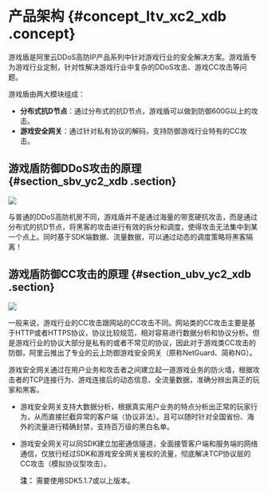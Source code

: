 # 产品架构 {#concept_ltv_xc2_xdb .concept}

游戏盾是阿里云DDoS高防IP产品系列中针对游戏行业的安全解决方案。游戏盾专为游戏行业定制，针对性解决游戏行业中复杂的DDoS攻击、游戏CC攻击等问题。

游戏盾由两大模块组成：

-   **分布式抗D节点**：通过分布式的抗D节点，游戏盾可以做到防御600G以上的攻击。
-   **游戏安全网关**：通过针对私有协议的解码，支持防御游戏行业特有的CC攻击。

## 游戏盾防御DDoS攻击的原理 {#section_sbv_yc2_xdb .section}

![](http://static-aliyun-doc.oss-cn-hangzhou.aliyuncs.com/assets/img/13500/3422_zh-CN.png)

与普通的DDoS高防机房不同，游戏盾并不是通过海量的带宽硬抗攻击，而是通过分布式的抗D节点，将黑客的攻击进行有效的拆分和调度，使得攻击无法集中到某一个点上。同时基于SDK端数据、流量数据，可以通过动态的调度策略将黑客隔离！

## 游戏盾防御CC攻击的原理 {#section_ubv_yc2_xdb .section}

![](http://static-aliyun-doc.oss-cn-hangzhou.aliyuncs.com/assets/img/13500/3426_zh-CN.png)

一般来说，游戏行业的CC攻击跟网站的CC攻击不同。网站类的CC攻击主要是基于HTTP或者HTTPS协议，协议比较规范，相对容易进行数据分析和协议分析。但是游戏行业的协议大部分是私有的或者不常见的协议，因此对于游戏类CC攻击的防御，阿里云推出了专业的云上防御游戏安全网关（原称NetGuard、简称NG）。

游戏安全网关通过在用户业务和攻击者之间建立起一道游戏业务的防火墙，根据攻击者的TCP连接行为、游戏连接后的动态信息、全流量数据，准确分辨出真正的玩家和黑客。

-   游戏安全网关支持大数据分析，根据真实用户业务的特点分析出正常的玩家行为，从而直接拦截异常的客户端（协议非法）。且可以随时针对全国省份、海外的流量进行精确封禁，支持百万级的黑白名单。
-   游戏安全网关可以同SDK建立加密通信隧道，全面接管客户端和服务端的网络通信，仅放行经过SDK和游戏安全网关鉴权的流量，彻底解决TCP协议层的CC攻击（模拟协议型攻击）。

    **注：** 需要使用SDK5.1.7或以上版本。


